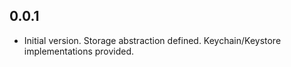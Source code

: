 ## 0.0.1

* Initial version. Storage abstraction defined. Keychain/Keystore implementations provided.